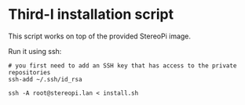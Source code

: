 Third-I installation script
===========================

This script works on top of the provided StereoPi image.

Run it using ssh:

```
# you first need to add an SSH key that has access to the private repositories
ssh-add ~/.ssh/id_rsa

ssh -A root@stereopi.lan < install.sh
```

